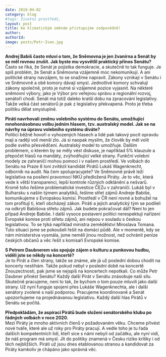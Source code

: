 ```yaml
---
date: 2019-04-02
category: blog
#tags: životní prostředí,
layout: post
title: Ke klimatickým změnám přistupujme zodpovědně!
author: 
authorId: 
image: posts/Petr-Ivan.jpg
---
```

<b>Andrej Babiš často mluví o tom, že Sněmovna je jen žvanírna a Senát by se měl rovnou zrušit. Jak byste mu vysvětlil praktický přínos Senátu?</b><br>
Často se říká, že Senát je pojistka demokracie, a skutečně to tak funguje. Je spíš problém, že Senát a Sněmovna vzájemně moc nekomunikují. A ani politické strany navzájem, to se snažíme napravit. Zákony vznikají v Senátu i ve Sněmovně a obě komory dávají smysl. Jednotlivé komory schvalují zákony společně, proto je nutné si vzájemné pozice vyjasnit. Na některé sněmovní výbory, jako je Výbor pro veřejnou správu a regionální rozvoj, senátoři chodí. Senát má totiž daleko kratší dobu na zpracování legislativy. Takže velká část senátorů je pak z legislativy překvapená. Proto je třeba politiku dělat smysluplně. 

<b>Piráti navrhovali změnu volebního systému do Senátu, umožňující mnohonásobnou volbu jedním hlasem, tzv. australský model. Jak se na návrhy na úpravu volebního systému díváte?</b><br>
Politici běžně hovoří o vyhozených hlasech a lidé pak takový pocit opravdu mají a raději volí menší zlo. Já si naopak myslím, že člověk by měl volit podle svého přesvědčení. Australský model to umožňuje. Dalším problémem, o kterém by se měly vést diskuse, je například 5% klauzule a přepočet hlasů na mandáty, zvýhodňující velké strany. Funkční volební modely ze zahraničí mohou pomoci i v našem prostředí. Ve  volbách do  Senátu na  Praze 8 loni zvítězil kandidát Pirátů Lukáš Wagenknecht, odborník na audit. Na čem spolupracujete? Ve Sněmovně právě leží legislativa na posílení pravomocí NKÚ předložená Piráty. Je to věc, která vede k větší transparenci, lepší kontrole různých odklánění a nešvarů. Kromě toho řešíme problematické investice ČEZu v zahraničí. Lukáš byl v Bulharsku s naším týmem analytiků, řešíme střet zájmů Andreje Babiše, komunikujeme s Evropskou komisí. Prostředí v ČR není rovné a bohužel na tom profitují ti, kteří obcházejí zákon. Piráti a jejich analytický tým se podíleli na odkrytí Babišova střetu zájmů. Jak budete pokračovat dál? Není to jen případ Andreje Babiše. I další vysoce postavení politici nerespektují nařízení Evropské komise proti střetu zájmů, ani nejsou v souladu s českou legislativou. To se týká například ministra zemědělství Miroslava Tomana. Tuto situaci jsme se pokoušeli řešit na domácí půdě. Ale v momentě, kdy se nám ministerstva vysmála, jsme neměli jinou možnost, než ochránit peníze českých občanů a věc řešit s komisaři Evropské komise.

<b>S Petrem Daubnerem vás spojuje zájem o kulturu a punkovou hudbu, viděli jste se někdy na koncertě?</b><br>
Je to Pirát a člen strany, takže se známe, ale já už poslední dobou chodit na koncerty nestíhám. Takže pokud nebyl v poslední době na koncertě Znouzectnosti, pak jsme se nejspíš na koncertech nepotkali. Co může Petr Daubner přinést Senátu? Každý další Pirát v Senátu znásobuje naši sílu. Skutečně pracujeme, není to tak, že bychom o tom pouze mluvili jako další strany. Už nyní funguje spojení přes Lukáše Wagenknechta, ale i další senátory zvolené s naší podporou. Pracujeme koordinovaně a Senát upozorňujeme na projednávanou legislativu. Každý další hlas Pirátů v Senátu se počítá.

<b>Předpokládám, že aspirací Pirátů bude složení senátorského klubu po řádných volbách v roce 2020.</b><br>
Mezi Piráty je mnoho aktivních členů v požadovaném věku. Chceme přivést nové tváře, které ale už roky pro Piráty pracují. A vedle toho je tu řada dalších kompetentních lidí, kteří sice s  námi nebyli od začátku, ale nyní vidí, že náš program má smysl. Jít do politiky znamená v Česku riziko kritiky i od těch nejbližších. Piráti už jsou dnes etablovanou stranou a kandidovat za Piráty kamkoliv je chápáno jako správná věc.
